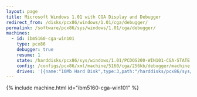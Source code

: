 ```yaml
---
layout: page
title: Microsoft Windows 1.01 with CGA Display and Debugger
redirect_from: /disks/pcx86/windows/1.01/cga/debugger/
permalink: /software/pcx86/sys/windows/1.01/cga/debugger/
machines:
  - id: ibm5160-cga-win101
    type: pcx86
    debugger: true
    resume: 1
    state: /harddisks/pcx86/sys/windows/1.01/PCDOS200-WIN101-CGA-STATE.json
    config: /configs/pcx86/xml/machine/5160/cga/256kb/debugger/machine.xml
    drives: '[{name:"10Mb Hard Disk",type:3,path:"/harddisks/pcx86/sys/windows/1.01/PCDOS200-WIN101-CGA-DISK.json"}]'
---
```


{% include machine.html id="ibm5160-cga-win101" %}
